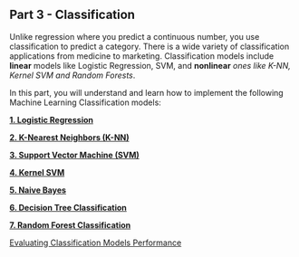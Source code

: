 ## Part 3 - Classification

Unlike regression where you predict a continuous number, you use classification to predict a category. There is a wide variety of classification applications from medicine to marketing. Classification models include **linear** models like Logistic Regression, SVM, and **nonlinear** *ones like K-NN, Kernel SVM and Random Forests*.

In this part, you will understand and learn how to implement the following Machine Learning Classification models:

   [**1. Logistic Regression**](https://github.com/MachineLearner07/Basic-Machine-Learning-with-Python-and-R/tree/rezwan/Part%203.2%20-%20Classsification/1.%20Logistic%20Regression)

   [**2. K-Nearest Neighbors (K-NN)**](https://github.com/MachineLearner07/Basic-Machine-Learning-with-Python-and-R/tree/rezwan/Part%203.2%20-%20Classsification/2.%20K-Nearest%20Neighbors%20(K-NN))

   [**3. Support Vector Machine (SVM)**](https://github.com/MachineLearner07/Basic-Machine-Learning-with-Python-and-R/tree/rezwan/Part%203.2%20-%20Classsification/3.%20Support%20Vector%20Machine%20(SVM))

   [**4. Kernel SVM**](https://github.com/MachineLearner07/Basic-Machine-Learning-with-Python-and-R/tree/rezwan/Part%203.2%20-%20Classsification/4.%20Kernel%20SVM)

   [**5. Naive Bayes**](https://github.com/MachineLearner07/Basic-Machine-Learning-with-Python-and-R/tree/rezwan/Part%203.2%20-%20Classsification/5.%20Naive%20Bayes)

   [**6. Decision Tree Classification**](https://github.com/MachineLearner07/Basic-Machine-Learning-with-Python-and-R/tree/rezwan/Part%203.2%20-%20Classsification/6.%20Decision%20Tree%20Classification)

   [**7. Random Forest Classification**](https://github.com/MachineLearner07/Basic-Machine-Learning-with-Python-and-R/tree/rezwan/Part%203.2%20-%20Classsification/7.%20Random%20Forest%20Classification)
   
   [Evaluating Classification Models Performance](https://github.com/MachineLearner07/Basic-Machine-Learning-with-Python-and-R/blob/rezwan/Part%203.2%20-%20Classsification/Evaluating%20Classification%20Models%20Performance/README.md)
